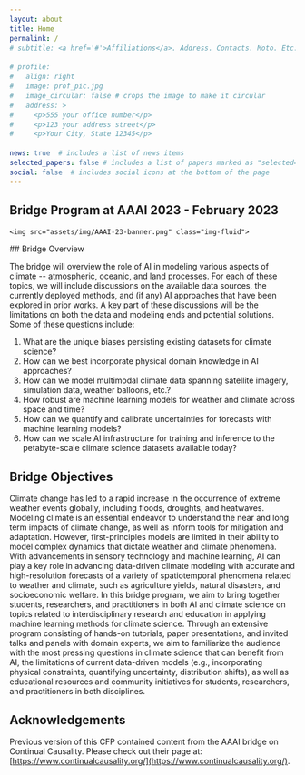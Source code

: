```yaml
---
layout: about
title: Home
permalink: /
# subtitle: <a href='#'>Affiliations</a>. Address. Contacts. Moto. Etc.

# profile:
#   align: right
#   image: prof_pic.jpg
#   image_circular: false # crops the image to make it circular
#   address: >
#     <p>555 your office number</p>
#     <p>123 your address street</p>
#     <p>Your City, State 12345</p>

news: true  # includes a list of news items
selected_papers: false # includes a list of papers marked as "selected={true}"
social: false  # includes social icons at the bottom of the page
---
```


<!-- Write your biography here. Tell the world about yourself. Link to your favorite [subreddit](http://reddit.com). You can put a picture in, too. The code is already in, just name your picture `prof_pic.jpg` and put it in the `img/` folder.

Put your address / P.O. box / other info right below your picture. You can also disable any these elements by editing `profile` property of the YAML header of your `_pages/about.md`. Edit `_bibliography/papers.bib` and Jekyll will render your [publications page](/al-folio/publications/) automatically.

Link to your social media connections, too. This theme is set up to use [Font Awesome icons](http://fortawesome.github.io/Font-Awesome/) and [Academicons](https://jpswalsh.github.io/academicons/), like the ones below. Add your Facebook, Twitter, LinkedIn, Google Scholar, or just disable all of them. -->

## Bridge Program at AAAI 2023 - February 2023

<div class="container">
  <div class="row">
  <div class="col-md-12 px-0">
  
    <img src="assets/img/AAAI-23-banner.png" class="img-fluid">

  </div>
  </div>
</div>
## Bridge Overview

The bridge will overview the role of AI in modeling various aspects of climate -- atmospheric, oceanic, and land processes. For each of these topics, we will include discussions on the available data sources, the currently deployed methods, and (if any) AI approaches that have been explored in prior works. A key part of these discussions will be the limitations on both the data and modeling ends and potential solutions. Some of these questions include:

1. What are the unique biases persisting existing datasets for climate science?
2. How can we best incorporate physical domain knowledge in AI approaches?
3. How can we model multimodal climate data spanning satellite imagery, simulation data, weather balloons, etc.?
4. How robust are machine learning models for weather and climate across space and time?
5. How can we quantify and calibrate uncertainties for forecasts with machine learning models?
6. How can we scale AI infrastructure for training and inference to the petabyte-scale climate science datasets available today?


<!-- ## Bridge Perspectives and Area of Focus -->

## Bridge Objectives

Climate change has led to a rapid increase in the occurrence of extreme weather events globally, including floods, droughts, and heatwaves. Modeling climate is an essential endeavor to understand the near and long term impacts of climate change, as well as inform tools for mitigation and adaptation. However, first-principles models are limited in their ability to model complex dynamics that dictate weather and climate phenomena. With advancements in sensory technology and machine learning, AI can play a key role in advancing data-driven climate modeling with accurate and high-resolution forecasts of a variety of spatiotemporal phenomena related to weather and climate, such as agriculture yields, natural disasters, and socioeconomic welfare. In this bridge program, we aim to bring together students, researchers, and practitioners in both AI and climate science on topics related to interdisciplinary research and education in applying machine learning methods for climate science. Through an extensive program consisting of hands-on tutorials, paper presentations, and invited talks and panels with domain experts, we aim to familiarize the audience with the most pressing questions in climate science that can benefit from AI, the limitations of current data-driven models (e.g., incorporating physical constraints, quantifying uncertainty, distribution shifts), as well as educational resources and community initiatives for students, researchers, and practitioners in both disciplines.



## Acknowledgements

Previous version of this CFP contained content from the AAAI bridge on Continual Causality. Please check out their page at: [https://www.continualcausality.org/](https://www.continualcausality.org/).

<!-- {% if page.horizontal -%}
<div class="container">
  <div class="row row-cols-2">
  {%- for project in sorted_projects -%}
    {% include projects_horizontal.html %}
  {%- endfor %}
  </div>
</div>
{%- else -%}
<div class="grid">
  {%- for project in sorted_projects -%}
    {% include projects.html %}
  {%- endfor %}
</div>
{%- endif -%} -->

